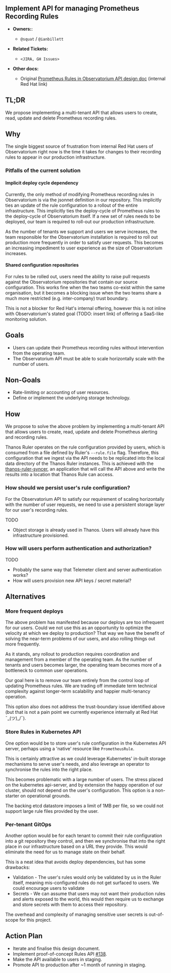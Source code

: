 ## Implement API for managing Prometheus Recording Rules

* **Owners:**:
  * `@squat` / `@ianbillett`

* **Related Tickets:**
  * `<JIRA, GH Issues>`

* **Other docs:**
  * Original [Prometheus Rules in Observatorium API design doc](https://docs.google.com/document/d/1F9Cw6I4qFs__0Dcm19xvxJqRBCAGQBBggYg_PQSV_-g/edit#heading=h.cp0jmcyfj3) (internal Red Hat link)

## TL;DR

We propose implementing a multi-tenant API that allows users to create, read, update and delete Prometheus recording rules.

## Why

The single biggest source of frustration from internal Red Hat users of Observatorium right now is the time it takes for changes to their recording rules to appear in our production infrastructure.

### Pitfalls of the current solution

#### Implicit deploy cycle dependency

Currently, the only method of modifying Prometheus recording rules in Observatorium is via the jsonnet definition in our repository. This implicitly ties an update of the rule configuration to a rollout of the entire infrastructure. This implicitly ties the deploy-cycle of Prometheus rules to the deploy-cycle of Observatorium itself. If a new set of rules needs to be deployed, our team is required to roll-out our production infrastructure.

As the number of tenants we support and users we serve increases, the team responsible for the Observatorium installation is required to roll out production more frequently in order to satisfy user requests. This becomes an increasing impediment to user experience as the size of Observatorium increases.

#### Shared configuration repositories

For rules to be rolled out, users need the ability to raise pull requests against the Observatorium repositories that contain our source configuration. This works fine when the two teams co-exist within the same organisation, but it becomes a blocking issue when the two teams share a much more restricted (e.g. inter-company) trust boundary.

This is not a blocker for Red Hat's internal offering, however this is not inline with Observatorium's stated goal (TODO: insert link) of offering a SaaS-like monitoring solution.

## Goals

* Users can update their Prometheus recording rules without intervention from the operating team.
* The Observatorium API must be able to scale horizontally scale with the number of users.

## Non-Goals

* Rate-limiting or accounting of user resources.
* Define or implement the underlying storage technology.

## How

We propose to solve the above problem by implementing a multi-tenant API that allows users to create, read, update and delete Prometheus alerting and recording rules.

Thanos Ruler operates on the rule configuration provided by users, which is consumed from a file defined by Ruler's `--rule.file` flag. Therefore, this configuration that we ingest via the API needs to be replicated into the local data directory of the Thanos Ruler instances. This is achieved with the [thanos-ruler-syncer](https://github.com/observatorium/thanos-rule-syncer), an application that will call the API above and write the results into a location that Thanos Rule can access.

### How should we persist user's rule configuration?

For the Observatorium API to satisfy our requirement of scaling horizontally with the number of user requests, we need to use a persistent storage layer for our user's recording rules.

TODO
* Object storage is already used in Thanos. Users will already have this infrastructure provisioned.

### How will users perform authentication and authorization?

TODO
* Probably the same way that Telemeter client and server authentication works?
* How will users provision new API keys / secret material?

## Alternatives

### More frequent deploys

The above problem has manifested because our deploys are too infrequent for our users. Could we not use this as an opportunity to optimize the velocity at which we deploy to production? That way we have the benefit of solving the near-term problems of our users, and also rolling things out more frequently.

As it stands, any rollout to production requires coordination and management from a member of the operating team. As the number of tenants and users becomes larger, the operating team becomes more of a bottleneck to common user operations.

Our goal here is to remove our team entirely from the control loop of updating Prometheus rules. We are trading off immediate term technical complexity against longer-term scalability and happier multi-tenancy operation.

This option also does not address the trust-boundary issue identified above (but that is not a pain point we currently experience internally at Red Hat ¯\_(ツ)_/¯).

### Store Rules in Kubernetes API

One option would be to store user's rule configuration in the Kubernetes API server, perhaps using a 'native' resource like `PrometheusRule`.

This is certainly attractive as we could leverage Kubernetes' in-built storage mechanisms to serve user's needs, and also leverage an operator to synchronise the rules into the right place.

This becomes problematic with a large number of users. The stress placed on the kubernetes api-server, and by extension the happy operation of our cluster, should not depend on the user's configuration. This option is a non-starter on operational grounds.

The backing etcd datastore imposes a limit of 1MB per file, so we could not support large rule files provided by the user.

### Per-tenant GitOps

Another option would be for each tenant to commit their rule configuration into a git repository they control, and then we synchronise that into the right place in our infrastructure based on a URL they provide. This would eliminate the need for us to manage state on their behalf.

This is a neat idea that avoids deploy dependencies, but has some drawbacks:
* Validation - The user's rules would only be validated by us in the Ruler itself, meaning mis-configured rules do not get surfaced to users. We could encourage users to validate
* Secrets - We can assume that users may not want their production rules and alerts exposed to the world, this would then require us to exchange and store secrets with them to access their repository.

The overhead and complexity of managing sensitive user secrets is out-of-scope for this project.

## Action Plan

* Iterate and finalise this design document.
* Implement proof-of-concept Rules API [#138](https://github.com/observatorium/api/pull/138).
* Make the API available to users in staging.
* Promote API to production after ~1 month of running in staging.
